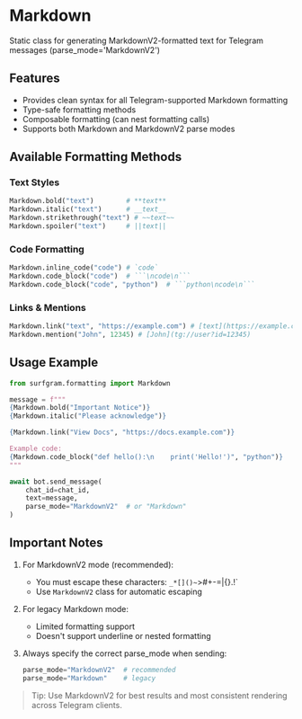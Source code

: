 # Markdown

Static class for generating MarkdownV2-formatted text for Telegram messages (parse_mode='MarkdownV2')

## Features
- Provides clean syntax for all Telegram-supported Markdown formatting
- Type-safe formatting methods
- Composable formatting (can nest formatting calls)
- Supports both Markdown and MarkdownV2 parse modes

## Available Formatting Methods

### Text Styles
```python
Markdown.bold("text")        # **text**
Markdown.italic("text")      # __text__
Markdown.strikethrough("text") # ~~text~~
Markdown.spoiler("text")     # ||text||
```

### Code Formatting
```python
Markdown.inline_code("code") # `code`
Markdown.code_block("code")  # ```\ncode\n```
Markdown.code_block("code", "python")  # ```python\ncode\n```
```

### Links & Mentions
```python
Markdown.link("text", "https://example.com") # [text](https://example.com)
Markdown.mention("John", 12345) # [John](tg://user?id=12345)
```

## Usage Example

```python
from surfgram.formatting import Markdown

message = f"""
{Markdown.bold("Important Notice")}
{Markdown.italic("Please acknowledge")}

{Markdown.link("View Docs", "https://docs.example.com")}

Example code:
{Markdown.code_block("def hello():\n    print('Hello!')", "python")}
"""

await bot.send_message(
    chat_id=chat_id,
    text=message,
    parse_mode="MarkdownV2"  # or "Markdown"
)
```

## Important Notes
1. For MarkdownV2 mode (recommended):
   - You must escape these characters: `_*[]()~`>#+-=|{}.!`
   - Use `MarkdownV2` class for automatic escaping

2. For legacy Markdown mode:
   - Limited formatting support
   - Doesn't support underline or nested formatting

3. Always specify the correct parse_mode when sending:
   ```python
   parse_mode="MarkdownV2"  # recommended
   parse_mode="Markdown"    # legacy
   ```

> Tip: Use MarkdownV2 for best results and most consistent rendering across Telegram clients.
